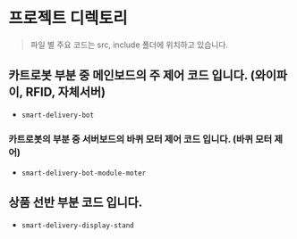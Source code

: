# 프로젝트 디렉토리
> 파일 별 주요 코드는 src, include 폴더에 위치하고 있습니다.

## 카트로봇 부분 중 메인보드의 주 제어 코드 입니다. (와이파이, RFID, 자체서버)
- ```smart-delivery-bot```

### 카트로봇의 부분 중 서버보드의 바퀴 모터 제어 코드 입니다. (바퀴 모터 제어)
- ```smart-delivery-bot-module-moter```

## 상품 선반 부분 코드 입니다.
- ```smart-delivery-display-stand```
